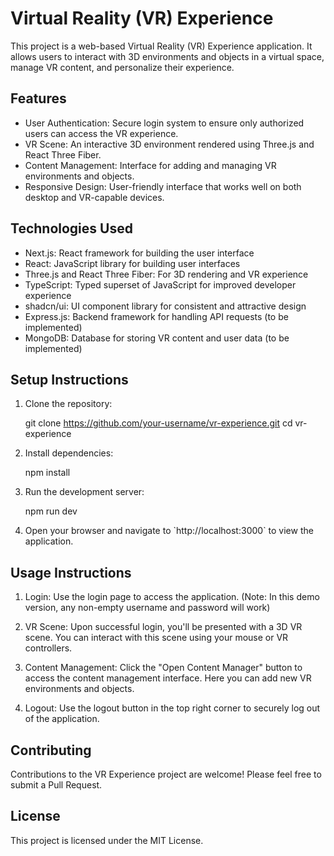 # Virtual Reality (VR) Experience

This project is a web-based Virtual Reality (VR) Experience application. It allows users to interact with 3D environments and objects in a virtual space, manage VR content, and personalize their experience.

## Features

- User Authentication: Secure login system to ensure only authorized users can access the VR experience.
- VR Scene: An interactive 3D environment rendered using Three.js and React Three Fiber.
- Content Management: Interface for adding and managing VR environments and objects.
- Responsive Design: User-friendly interface that works well on both desktop and VR-capable devices.

## Technologies Used

- Next.js: React framework for building the user interface
- React: JavaScript library for building user interfaces
- Three.js and React Three Fiber: For 3D rendering and VR experience
- TypeScript: Typed superset of JavaScript for improved developer experience
- shadcn/ui: UI component library for consistent and attractive design
- Express.js: Backend framework for handling API requests (to be implemented)
- MongoDB: Database for storing VR content and user data (to be implemented)

## Setup Instructions

1. Clone the repository:

   git clone https://github.com/your-username/vr-experience.git
   cd vr-experience
   

2. Install dependencies:
 
   npm install
  

3. Run the development server:
  
   npm run dev
   

4. Open your browser and navigate to \`http://localhost:3000\` to view the application.

## Usage Instructions

1. Login: Use the login page to access the application. (Note: In this demo version, any non-empty username and password will work)

2. VR Scene: Upon successful login, you'll be presented with a 3D VR scene. You can interact with this scene using your mouse or VR controllers.

3. Content Management: Click the "Open Content Manager" button to access the content management interface. Here you can add new VR environments and objects.

4. Logout: Use the logout button in the top right corner to securely log out of the application.


## Contributing

Contributions to the VR Experience project are welcome! Please feel free to submit a Pull Request.

## License

This project is licensed under the MIT License.

